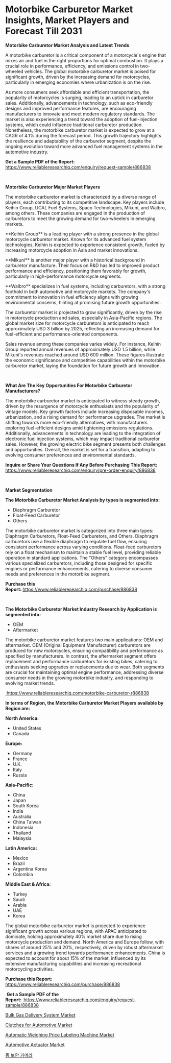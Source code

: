 <p><h1>Motorbike Carburetor Market Insights, Market Players and Forecast Till 2031</h1></p><p><strong>Motorbike Carburetor Market Analysis and Latest Trends</strong></p>
<p><p>A motorbike carburetor is a critical component of a motorcycle's engine that mixes air and fuel in the right proportions for optimal combustion. It plays a crucial role in performance, efficiency, and emissions control in two-wheeled vehicles. The global motorbike carburetor market is poised for significant growth, driven by the increasing demand for motorcycles, particularly in emerging economies where urbanization is on the rise. </p><p>As more consumers seek affordable and efficient transportation, the popularity of motorcycles is surging, leading to an uptick in carburetor sales. Additionally, advancements in technology, such as eco-friendly designs and improved performance features, are encouraging manufacturers to innovate and meet modern regulatory standards. The market is also experiencing a trend toward the adoption of fuel-injection systems, which could influence traditional carburetor production. Nonetheless, the motorbike carburetor market is expected to grow at a CAGR of 4.1% during the forecast period. This growth trajectory highlights the resilience and adaptability of the carburetor segment, despite the ongoing evolution toward more advanced fuel management systems in the automotive industry.</p></p>
<p><strong>Get a Sample PDF of the Report:&nbsp;</strong> <a href="https://www.reliableresearchiq.com/enquiry/request-sample/886838?utm_campaign=99&utm_medium=2&utm_source=Github&utm_content=ia&utm_term=02112024&utm_id=motorbike-carburetor">https://www.reliableresearchiq.com/enquiry/request-sample/886838</a></p>
<p>&nbsp;</p>
<p><strong>Motorbike Carburetor Major Market Players</strong></p>
<p><p>The motorbike carburetor market is characterized by a diverse range of players, each contributing to its competitive landscape. Key players include Keihin Group, UCAL Fuel Systems, Spaco Technologies, Mikuni, and Walbro, among others. These companies are engaged in the production of carburetors to meet the growing demand for two-wheelers in emerging markets.</p><p>**Keihin Group** is a leading player with a strong presence in the global motorcycle carburetor market. Known for its advanced fuel system technologies, Keihin is expected to experience consistent growth, fueled by increasing motorcycle adoption in Asia and market innovations. </p><p>**Mikuni** is another major player with a historical background in carburetor manufacture. Their focus on R&D has led to improved product performance and efficiency, positioning them favorably for growth, particularly in high-performance motorcycle segments.</p><p>**Walbro** specializes in fuel systems, including carburetors, with a strong foothold in both automotive and motorcycle markets. The company's commitment to innovation in fuel efficiency aligns with growing environmental concerns, hinting at promising future growth opportunities.</p><p>The carburetor market is projected to grow significantly, driven by the rise in motorcycle production and sales, especially in Asia-Pacific regions. The global market size for motorcycle carburetors is anticipated to reach approximately USD 3 billion by 2025, reflecting an increasing demand for fuel-efficient and performance-oriented components.</p><p>Sales revenue among these companies varies widely. For instance, Keihin Group reported annual revenues of approximately USD 1.5 billion, while Mikuni's revenues reached around USD 600 million. These figures illustrate the economic significance and competitive capabilities within the motorbike carburetor market, laying the foundation for future growth and innovation.</p></p>
<p>&nbsp;</p>
<p><strong>What Are The Key Opportunities For Motorbike Carburetor Manufacturers?</strong></p>
<p><p>The motorbike carburetor market is anticipated to witness steady growth, driven by the resurgence of motorcycle enthusiasts and the popularity of vintage models. Key growth factors include increasing disposable incomes, urbanization, and a rising demand for performance upgrades. The market is shifting towards more eco-friendly alternatives, with manufacturers exploring fuel-efficient designs amid tightening emissions regulations. Additionally, advancements in technology are leading to the integration of electronic fuel injection systems, which may impact traditional carburetor sales. However, the growing electric bike segment presents both challenges and opportunities. Overall, the market is set for a transition, adapting to evolving consumer preferences and environmental standards.</p></p>
<p><strong>Inquire or Share Your Questions If Any Before Purchasing This Report:</strong> <a href="https://www.reliableresearchiq.com/enquiry/pre-order-enquiry/886838?utm_campaign=99&utm_medium=2&utm_source=Github&utm_content=ia&utm_term=02112024&utm_id=motorbike-carburetor">https://www.reliableresearchiq.com/enquiry/pre-order-enquiry/886838</a></p>
<p>&nbsp;</p>
<p><strong>Market Segmentation</strong></p>
<p><strong>The Motorbike Carburetor Market Analysis by types is segmented into:</strong></p>
<p><ul><li>Diaphragm Carburetor</li><li>Float-Feed Carburetor</li><li>Others</li></ul></p>
<p><p>The motorbike carburetor market is categorized into three main types: Diaphragm Carburetors, Float-Feed Carburetors, and Others. Diaphragm carburetors use a flexible diaphragm to regulate fuel flow, ensuring consistent performance across varying conditions. Float-feed carburetors rely on a float mechanism to maintain a stable fuel level, providing reliable operation in standard applications. The "Others" category encompasses various specialized carburetors, including those designed for specific engines or performance enhancements, catering to diverse consumer needs and preferences in the motorbike segment.</p></p>
<p><strong>Purchase this Report:&nbsp;</strong><a href="https://www.reliableresearchiq.com/purchase/886838?utm_campaign=99&utm_medium=2&utm_source=Github&utm_content=ia&utm_term=02112024&utm_id=motorbike-carburetor">https://www.reliableresearchiq.com/purchase/886838</a></p>
<p>&nbsp;</p>
<p><strong>The Motorbike Carburetor Market Industry Research by Application is segmented into:</strong></p>
<p><ul><li>OEM</li><li>Aftermarket</li></ul></p>
<p><p>The motorbike carburetor market features two main applications: OEM and aftermarket. OEM (Original Equipment Manufacturer) carburetors are produced for new motorcycles, ensuring compatibility and performance as specified by manufacturers. In contrast, the aftermarket segment offers replacement and performance carburetors for existing bikes, catering to enthusiasts seeking upgrades or replacements due to wear. Both segments are crucial for maintaining optimal engine performance, addressing diverse consumer needs in the growing motorbike industry, and responding to evolving market trends.</p></p>
<p><a href="https://www.reliableresearchiq.com/motorbike-carburetor-r886838?utm_campaign=99&utm_medium=2&utm_source=Github&utm_content=ia&utm_term=02112024&utm_id=motorbike-carburetor">&nbsp;https://www.reliableresearchiq.com/motorbike-carburetor-r886838</a></p>
<p><strong>In terms of Region, the Motorbike Carburetor Market Players available by Region are:</strong></p>
<p>
    <p> <strong> North America: </strong>
        <ul>
            <li>United States</li>
            <li>Canada</li>
        </ul>
        </p> 
    <p> <strong> Europe: </strong>
        <ul>
            <li>Germany</li>
            <li>France</li>
            <li>U.K.</li>
            <li>Italy</li>
            <li>Russia</li>
        </ul>
        </p> 
    <p> <strong> Asia-Pacific: </strong>
        <ul>
            <li>China</li>
            <li>Japan</li>
            <li>South Korea</li>
            <li>India</li>
            <li>Australia</li>
            <li>China Taiwan</li>
            <li>Indonesia</li>
            <li>Thailand</li>
            <li>Malaysia</li>
        </ul>
        </p> 
    <p> <strong> Latin America: </strong>
        <ul>
            <li>Mexico</li>
            <li>Brazil</li>
            <li>Argentina Korea</li>
            <li>Colombia</li>
        </ul>
        </p> 
    <p> <strong> Middle East & Africa: </strong>
        <ul>
            <li>Turkey</li>
            <li>Saudi</li>
            <li>Arabia</li>
            <li>UAE</li>
            <li>Korea</li>
        </ul>
    </p>
    </p>
<p><p>The global motorbike carburetor market is projected to experience significant growth across various regions, with APAC anticipated to dominate, holding approximately 40% market share due to rising motorcycle production and demand. North America and Europe follow, with shares of around 25% and 20%, respectively, driven by robust aftermarket services and a growing trend towards performance enhancements. China is expected to account for about 15% of the market, influenced by its extensive manufacturing capabilities and increasing recreational motorcycling activities.</p></p>
<p><strong>Purchase this Report: </strong><a href="https://www.reliableresearchiq.com/purchase/886838?utm_campaign=99&utm_medium=2&utm_source=Github&utm_content=ia&utm_term=02112024&utm_id=motorbike-carburetor">https://www.reliableresearchiq.com/purchase/886838</a></p>
<p>&nbsp;<strong>Get a Sample PDF of the Report:&nbsp;&nbsp;</strong><a href="https://www.reliableresearchiq.com/enquiry/request-sample/886838?utm_campaign=99&utm_medium=2&utm_source=Github&utm_content=ia&utm_term=02112024&utm_id=motorbike-carburetor">https://www.reliableresearchiq.com/enquiry/request-sample/886838</a></p>
<p><strong></strong></p>
<p><p><a href="https://issuu.com/reportprime-2/docs/bulk-gas-delivery-system-market-siz_7555733c345ef6?utm_campaign=99&utm_medium=2&utm_source=Github&utm_content=ia&utm_term=02112024&utm_id=motorbike-carburetor">Bulk Gas Delivery System Market</a></p><p><a href="https://www.linkedin.com/pulse/clutches-automotive-market-research-report-exploring-size-v61of?utm_campaign=99&utm_medium=2&utm_source=Github&utm_content=ia&utm_term=02112024&utm_id=motorbike-carburetor">Clutches for Automotive Market</a></p><p><a href="https://issuu.com/reportprime-2/docs/automatic-weighing-price-labeling-m_568fa0664b299d?utm_campaign=99&utm_medium=2&utm_source=Github&utm_content=ia&utm_term=02112024&utm_id=motorbike-carburetor">Automatic Weighing Price Labeling Machine Market</a></p><p><a href="https://github.com/shebaharrifx/Market-Research-Report-List-1/blob/main/automotive-actuator-market.md?utm_campaign=99&utm_medium=2&utm_source=Github&utm_content=ia&utm_term=02112024&utm_id=motorbike-carburetor">Automotive Actuator Market</a></p><p><a href="https://github.com/sougarounis/Market-Research-Report-List-6/blob/main/999157921848.md?utm_campaign=99&utm_medium=2&utm_source=Github&utm_content=ia&utm_term=02112024&utm_id=motorbike-carburetor">돔 보안 카메라</a></p></p>
